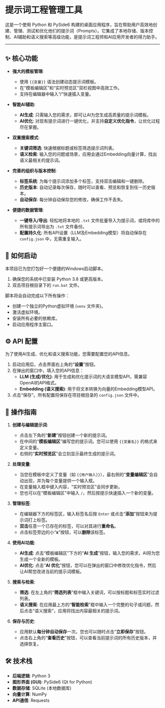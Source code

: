 # 提示词工程管理工具

这是一个使用 Python 和 PySide6 构建的桌面应用程序，旨在帮助用户高效地创建、管理、测试和优化他们的提示词（Prompts）。它集成了本地存储、版本控制、AI辅助和语义搜索等高级功能，是提示词工程师和AI应用开发者的得力助手。

---

## ✨ 核心功能

- **强大的模板管理**: 
  - 使用 `{{变量}}` 语法创建动态提示词模板。
  - 在“模板编辑区”和“实时预览区”双栏视图中高效工作。
  - 支持在编辑器中输入“/”快速插入变量。

- **智能AI辅助**: 
  - **AI生成**: 只需输入您的需求，即可让AI为您生成高质量的提示词模板。
  - **AI优化**: 对现有提示词进行一键优化，并支持**自定义优化指令**，让优化过程尽在掌握。

- **双重搜索模式**:
  - **关键词筛选**: 快速根据标题或标签筛选提示词列表。
  - **语义检索**: 输入您的问题或场景，应用会通过Embedding向量计算，找出语义最相关的提示词。

- **完善的组织与版本控制**:
  - **标签系统**: 为每个提示词添加多个标签，支持双击编辑和一键删除。
  - **历史版本**: 自动记录每次保存，随时可以查看、预览和恢复到任一历史版本。
  - **自动保存**: 每分钟自动保存您的修改，确保工作不丢失。

- **便捷的数据管理**:
  - **一键导入/导出**: 轻松地将本地的 `.txt` 文件批量导入为提示词，或将库中的所有提示词导出为 `.txt` 文件备份。
  - **配置持久化**: 所有API设置（LLM及Embedding模型）将自动保存在 `config.json` 中，无需重复输入。

## 🚀 如何启动

本项目已为您打包好一个便捷的Windows启动脚本。

1.  确保您的系统中已安装 Python 3.8 或更高版本。
2.  双击项目根目录下的 `run.bat` 文件。

脚本将会自动完成以下所有操作：
- 创建一个独立的Python虚拟环境 (`venv` 文件夹)。
- 激活虚拟环境。
- 安装所有必要的依赖库。
- 启动应用程序主窗口。

## ⚙️ API 配置

为了使用AI生成、优化和语义搜索功能，您需要配置您的API信息。

1.  启动应用后，点击界面右上角的“**设置**”按钮。
2.  在弹出的窗口中，填入您的API信息：
    - **LLM (生成/优化)**: 用于生成和优化提示词的大语言模型API，需兼容OpenAI的API格式。
    - **Embedding (语义搜索)**: 用于将文本转换为向量的Embedding模型API。
3.  点击“保存”。所有配置将保存在项目根目录的 `config.json` 文件中。

## 📖 操作指南

1.  **创建与编辑提示词**:
    - 点击左下角的“**新建**”按钮创建一个新的提示词。
    - 在中间的“**模板编辑区**”编写您的提示词。您可以使用 `{{变量名}}` 的格式来定义变量。
    - 右侧的“**实时预览区**”会立刻显示最终生成的提示词。

2.  **处理变量**:
    - 当您在模板中定义了变量（如 `{{用户输入}}`），最右侧的“**变量编辑区**”会自动出现，并为每个变量提供一个输入框。
    - 在变量输入框中键入内容，“实时预览区”会同步更新。
    - 您也可以在“模板编辑区”中输入 `/`，然后按提示快速插入一个新的变量。

3.  **管理标签**:
    - 在编辑器下方的标签区，输入标签名后按 `Enter` 或点击“**添加**”按钮来为提示词打上标签。
    - **双击**任意一个已存在的标签，可以对其进行**重命名**。
    - 点击标签旁边的小“**x**”按钮，可以**删除**该标签。

4.  **使用AI功能**:
    - **AI生成**: 点击“模板编辑区”下方的“**AI 生成**”按钮，输入您的需求，AI将为您生成一个全新的模板。
    - **AI优化**: 点击“**AI 优化**”按钮，您可以在弹出的窗口中修改优化指令，然后让AI帮您改进当前的提示词模板。

5.  **搜索与检索**:
    - **筛选**: 在左上角的“**筛选列表**”框中输入关键词，可以按标题和标签实时过滤列表。
    - **语义搜索**: 在应用最上方的“**智能检索**”框中输入一个完整的句子或问题，然后点击“语义搜索”，应用将找出内容最相关的提示词。

6.  **保存与历史**:
    - 应用默认**每分钟自动保存**一次。您也可以随时点击“**立即保存**”按钮。
    - 点击右上角的“**查看历史**”按钮，可以查看当前提示词的所有历史版本，并选择恢复。

## 🛠️ 技术栈

- **后端逻辑**: Python 3
- **图形界面 (GUI)**: PySide6 (Qt for Python)
- **数据存储**: SQLite (本地数据库)
- **向量计算**: NumPy
- **API通信**: Requests
